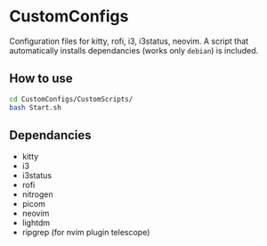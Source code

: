 # CustomConfigs

<p>Configuration files for kitty, rofi, i3, i3status, neovim.
A script that automatically installs dependancies (works only <code>debian</code>) is included.</p>

## How to use

```bash
cd CustomConfigs/CustomScripts/
bash Start.sh
```

## Dependancies
<ul>
  <li>kitty</li>
  <li>i3</li>
  <li>i3status</li>
  <li>rofi</li>
  <li>nitrogen</li>
  <li>picom</li>
  <li>neovim</li>
  <li>lightdm</li>
  <li>ripgrep (for nvim plugin telescope)</li>
</ul>
